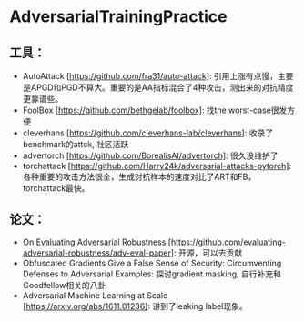 # AdversarialTrainingPractice

## 工具：
- AutoAttack [https://github.com/fra31/auto-attack]: 引用上涨有点慢，主要是APGD和PGD不算大。重要的是AA指标混合了4种攻击，测出来的对抗精度更靠谱些。
- FoolBox [https://github.com/bethgelab/foolbox]: 找the worst-case很发方便
- cleverhans [https://github.com/cleverhans-lab/cleverhans]: 收录了benchmark的attck, 社区活跃
- advertorch [https://github.com/BorealisAI/advertorch]: 很久没维护了
- torchattack [https://github.com/Harry24k/adversarial-attacks-pytorch]: 各种重要的攻击方法很全，生成对抗样本的速度对比了ART和FB，torchattack最快。

## 论文：
- On Evaluating Adversarial Robustness [https://github.com/evaluating-adversarial-robustness/adv-eval-paper]: 开源，可以去贡献
- Obfuscated Gradients Give a False Sense of Security: Circumventing Defenses to Adversarial Examples: 探讨gradient masking, 自行补充和Goodfellow相关的八卦
- Adversarial Machine Learning at Scale [https://arxiv.org/abs/1611.01236]: 讲到了leaking label现象。
